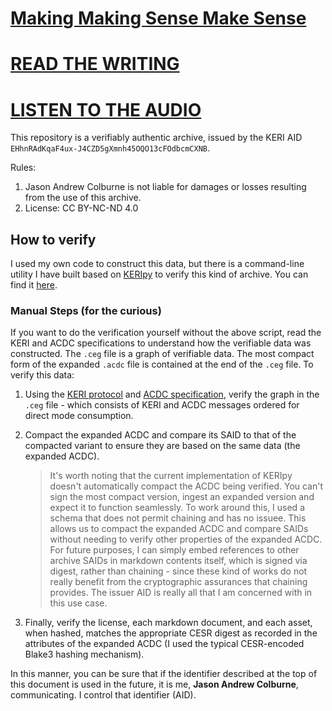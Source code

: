 # [Making Making Sense Make Sense](./Making%20Making%20Sense%20Make%20Sense.md)

# [READ THE WRITING](./Making%20Making%20Sense%20Make%20Sense.md)

# [LISTEN TO THE AUDIO](./assets/Making%20Making%20Sense%20Make%20Sense.mp3)

This repository is a verifiably authentic archive, issued by the KERI AID
`EHhnRAdKqaF4ux-J4CZD5gXmnh45OQO13cFOdbcmCXNB`.

Rules:

1. Jason Andrew Colburne is not liable for damages or losses resulting from the use of this archive.
2. License: CC BY-NC-ND 4.0

## How to verify

I used my own code to construct this data, but there is a command-line utility I have built based on
[KERIpy](https://github.com/WebOfTrust/keripy) to verify this kind of archive. You can find it
[here](https://github.com/jasoncolburne/verify-markdown-archive).

### Manual Steps (for the curious)

If you want to do the verification yourself without the above script, read the KERI and ACDC
specifications to understand how the verifiable data was constructed. The `.ceg` file is a graph of
verifiable data. The most compact form of the expanded `.acdc` file is contained at the end of the
`.ceg` file. To verify this data:

1. Using the [KERI protocol](https://github.com/trustoverip/tswg-keri-specification) and
[ACDC specification](https://github.com/trustoverip/tswg-acdc-specification), verify the graph in
the `.ceg` file - which consists of KERI and ACDC messages ordered for direct mode consumption.

2. Compact the expanded ACDC and compare its SAID to that of the compacted variant to ensure they
are based on the same data (the expanded ACDC).

    > It's worth noting that the current implementation of KERIpy doesn't automatically compact the
ACDC being verified. You can't sign the most compact version, ingest an expanded version and expect
it to function seamlessly. To work around this, I used a schema that does not permit chaining and
has no issuee. This allows us to compact the expanded ACDC and compare SAIDs without needing to
verify other properties of the expanded ACDC. For future purposes, I can simply embed references to
other archive SAIDs in markdown contents itself, which is signed via digest, rather than chaining -
since these kind of works do not really benefit from the cryptographic assurances that chaining
provides. The issuer AID is really all that I am concerned with in this use case.

3. Finally, verify the license, each markdown document, and each asset, when hashed, matches the
appropriate CESR digest as recorded in the attributes of the expanded ACDC (I used the typical
CESR-encoded Blake3 hashing mechanism).

In this manner, you can be sure that if the identifier described at the top of this document is used
in the future, it is me, **Jason Andrew Colburne**, communicating. I control that identifier (AID).
